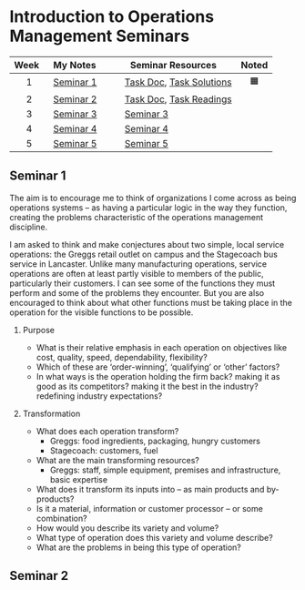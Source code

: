 # Introduction to Operations Management Seminars

| Week   | My Notes                | Seminar Resources                                                                                                                  | Noted |
| :----: | ----------------------- | ---------------------------------------------------------------------------------------------------------------------------------- | :---: |
|   1    | [Seminar 1](#seminar-1) | [Task Doc](MSCI.102.seminarDocs/a.operationsAsSystemTASK.pdf), [Task Solutions](MSCI.102.seminarDocs/a.operationsAsSystemPPTX.pdf) |  🟧   |
|   2    | [Seminar 2](#seminar-2) | [Task Doc](MSCI.102.seminarDocs/b.scmTASK.pdf), [Task Readings](MSCI.102.seminarDocs/b.scmREADING.pdf)                             |       |
|   3    | [Seminar 3](#seminar-3) | [Seminar 3]()                                                                                                                      |       |
|   4    | [Seminar 4](#seminar-4) | [Seminar 4]()                                                                                                                      |       |
|   5    | [Seminar 5](#seminar-5) | [Seminar 5]()                                                                                                                      |       |

## Seminar 1

The aim is to encourage me to think of organizations I come across as being operations systems – as having a particular logic in the way they function, creating the problems characteristic of the operations management discipline.

I am asked to think and make conjectures about two simple, local service operations: the Greggs retail outlet on campus and the Stagecoach bus service in Lancaster. Unlike many manufacturing operations, service operations are often at least partly visible to members of the public, particularly their customers. I can see some of the functions they must perform and some of the problems they encounter. But you are also encouraged to think about what other functions must be taking place in the operation for the visible functions to be possible.

1. Purpose

   - What is their relative emphasis in each operation on objectives like cost, quality, speed, dependability, flexibility?
   - Which of these are ‘order-winning’, ‘qualifying’ or ‘other’ factors?
   - In what ways is the operation holding the firm back? making it as good as its competitors? making it the best in the industry? redefining industry expectations?

2. Transformation
   - What does each operation transform?
     - Greggs: food ingredients, packaging, hungry customers
     - Stagecoach: customers, fuel
   - What are the main transforming resources?
     - Greggs: staff, simple equipment, premises and infrastructure, basic expertise
   - What does it transform its inputs into – as main products and by-products?
   - Is it a material, information or customer processor – or some combination?
   - How would you describe its variety and volume?
   - What type of operation does this variety and volume describe?
   - What are the problems in being this type of operation?

## Seminar 2
